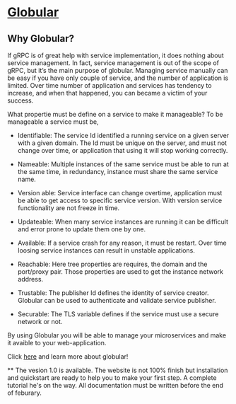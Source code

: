 # [Globular](https://www.globular.io)

## Why Globular?
If gRPC is of great help with service implementation, it does nothing about service management. In fact, service management is out of the scope of gRPC, but it’s the main purpose of globular. Managing service manually can be easy if you have only couple of service, and the number of application is limited. Over time number of application and services has tendency to increase, and when that happened, you can became a victim of your success.

What propertie must be define on a service to make it manageable? To be manageable a service must be,

* Identifiable: The service Id identified a running service on a given server with a given domain. The Id must be unique on the server, and must not change over time, or application that using it will stop working correctly.

* Nameable: Multiple instances of the same service must be able to run at the same time, in redundancy, instance must share the same service name.

* Version able: Service interface can change overtime, application must be able to get access to specific service version. With version service functionality are not freeze in time.

* Updateable: When many service instances are running it can be difficult and error prone to update them one by one.

* Available: If a service crash for any reason, it must be restart. Over time loosing service instances can result in unstable applications.

* Reachable: Here tree properties are requires, the domain and the port/proxy pair. Those properties are used to get the instance network address.

* Trustable: The publisher Id defines the identity of service creator. Globular can be used to authenticate and validate service publisher.

* Securable: The TLS variable defines if the service must use a secure network or not.

By using Globular you will be able to manage your microservices and make it avaible to your web-application.

Click [here](https://www.globular.io) and learn more about globular!

** The vesion 1.0 is available. The website is not 100% finish but installation and quickstart are ready to help you to make your first step. A complete tutorial he's on the way. All documentation must be written before the end of feburary.
